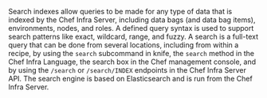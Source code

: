 Search indexes allow queries to be made for any type of data that is
indexed by the Chef Infra Server, including data bags (and data bag
items), environments, nodes, and roles. A defined query syntax is used
to support search patterns like exact, wildcard, range, and fuzzy. A
search is a full-text query that can be done from several locations,
including from within a recipe, by using the `search` subcommand in
knife, the `search` method in the Chef Infra Language, the search box in the Chef
management console, and by using the `/search` or `/search/INDEX`
endpoints in the Chef Infra Server API. The search engine is based on
Elasticsearch and is run from the Chef Infra Server.
